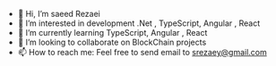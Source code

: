 - 👋 Hi, I’m saeed Rezaei
- 👀 I’m interested in development .Net , TypeScript, Angular , React
- 🌱 I’m currently learning TypeScript, Angular , React
- 💞️ I’m looking to collaborate on BlockChain projects
- 📫 How to reach me: Feel free to send email to srezaey@gmail.com

<!---
saeedrezaei/saeedrezaei is a ✨ special ✨ repository because its `README.md` (this file) appears on your GitHub profile.
You can click the Preview link to take a look at your changes.
--->
